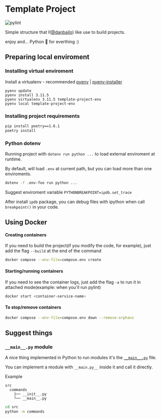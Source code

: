 # Template Project

![pylint](https://img.shields.io/badge/pylint-10.00-brightgreen?logo=python&logoColor=white)

Simple structure that I([@danbailo](https://github.com/danbailo)) like use to build projects.

enjoy and... Python 🐍 for everthing :)

## Preparing local enviroment

### Installing virtual enviroment

Install a virtualenv - recommended [pyenv](https://github.com/pyenv/pyenv) | [pyenv-installer](https://github.com/pyenv/pyenv-installer)

```
pyenv update
pyenv install 3.11.5
pyenv virtualenv 3.11.5 template-project-env
pyenv local template-project-env
```

### Installing project requirements

```bash
pip install poetry==1.6.1
poetry install
```

### Python dotenv

Running project with `dotenv run python ...` to load external enviroment at runtime.

By default, will load `.env` at current path, but you can load more than one enviroments.

```bash
dotenv -f .env-foo run python ...
```

Suggest enviroment variable `PYTHONBREAKPOINT=ipdb.set_trace`

After install `ipdb` package, you can debug files with ipython when call `breakpoint()` in your code.


## Using Docker

#### Creating containers

If you need to build the project(if you modify the code, for example), just add the flag `--build` at the end of the command
```bash
docker compose --env-file=compose.env create
```

#### Starting/running containers

If you need to see the container logs, just add the flag `-a` to run it in attached mode(example: when you'll run pylint)

```bash
docker start <container-service-name>
```

#### To stop/remove containers

```bash
docker compose --env-file=compose.env down --remove-orphans
```

## Suggest things

### `__main__.py` module

A nice thing implemented in Python to run modules it's the [`__main__.py`](https://docs.python.org/3/library/__main__.html#main-py-in-python-packages) file.

You can implement a module with `__main.py__` inside it and call it directly.

Example

```
src
  commands
    ├── __init__.py
    └── __main__.py
```


```bash
cd src
python -m commands
```